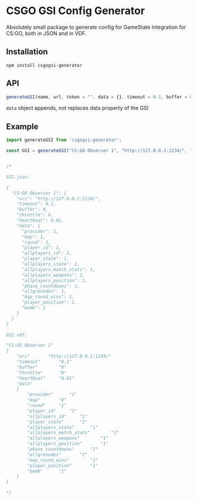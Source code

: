 # CSGO GSI Config Generator
Absolutely small package to generate config for GameState Integration for CS:GO, both in JSON and in VDF.

## Installation

`npm install csgogsi-generator`

## API

```javascript
generateGSI(name, url, token = "", data = {}, timeout = 0.1, buffer = 0, throttle = 0, heartbeat = 0.01);
```

`data` object appends, not replaces data property of the GSI

## Example
```javascript
import generateGSI from 'csgogsi-generator';

const GSI = generateGSI("CS:GO Observer 1", "http://127.0.0.1:1234/", "", { map: 0 });


/*

GSI.json:

{
  "CS:GO Observer 1": {
    "uri": "http://127.0.0.1:1234/",
    "timeout": 0.1,
    "buffer": 0,
    "throttle": 0,
    "heartbeat": 0.01,
    "data": {
      "provider": 1,
      "map": 1,
      "round": 1,
      "player_id": 1,
      "allplayers_id": 1,
      "player_state": 1,
      "allplayers_state": 1,
      "allplayers_match_stats": 1,
      "allplayers_weapons": 1,
      "allplayers_position": 1,
      "phase_countdowns": 1,
      "allgrenades": 1,
      "map_round_wins": 1,
      "player_position": 1,
      "bomb": 1
    }
  }
}

GSI.vdf:

"CS:GO Observer 1"
{
	"uri"		"http://127.0.0.1:1234/"
	"timeout"		"0.1"
	"buffer"		"0"
	"throttle"		"0"
	"heartbeat"		"0.01"
	"data"
	{
		"provider"		"1"
		"map"		"0"
		"round"		"1"
		"player_id"		"1"
		"allplayers_id"		"1"
		"player_state"		"1"
		"allplayers_state"		"1"
		"allplayers_match_stats"		"1"
		"allplayers_weapons"		"1"
		"allplayers_position"		"1"
		"phase_countdowns"		"1"
		"allgrenades"		"1"
		"map_round_wins"		"1"
		"player_position"		"1"
		"bomb"		"1"
	}
}

*/

```